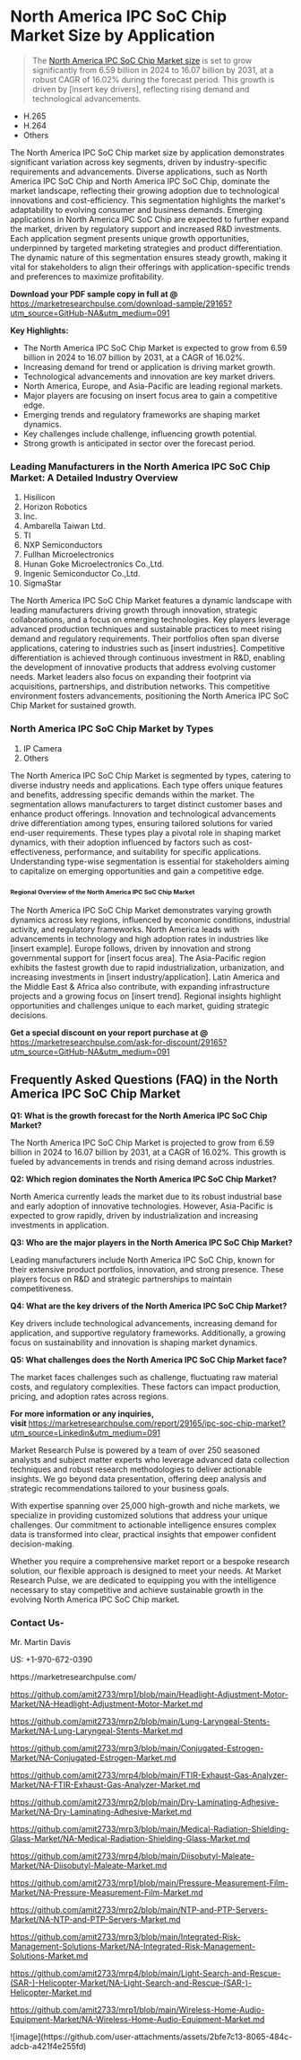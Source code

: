 <h1>North America IPC SoC Chip Market&nbsp;Size by Application</h1><blockquote><p>The <a href="https://marketresearchpulse.com/download-sample/29165?utm_source=GitHub-NA&amp;utm_medium=091">North America IPC SoC Chip Market size</a> is set to grow significantly from 6.59 billion in 2024 to 16.07 billion by 2031, at a robust CAGR of 16.02% during the forecast period. This growth is driven by [insert key drivers], reflecting rising demand and technological advancements.</p></blockquote><ul><li>H.265<li> H.264<li> Others</li></ul><p>The North America IPC SoC Chip market size by application demonstrates significant variation across key segments, driven by industry-specific requirements and advancements. Diverse applications, such as North America IPC SoC Chip and North America IPC SoC Chip, dominate the market landscape, reflecting their growing adoption due to technological innovations and cost-efficiency. This segmentation highlights the market's adaptability to evolving consumer and business demands. Emerging applications in North America IPC SoC Chip are expected to further expand the market, driven by regulatory support and increased R&D investments. Each application segment presents unique growth opportunities, underpinned by targeted marketing strategies and product differentiation. The dynamic nature of this segmentation ensures steady growth, making it vital for stakeholders to align their offerings with application-specific trends and preferences to maximize profitability.</p><p><strong>Download your PDF sample copy in full at @ </strong><a href="https://marketresearchpulse.com/download-sample/29165?utm_source=GitHub-NA&amp;utm_medium=091">https://marketresearchpulse.com/download-sample/29165?utm_source=GitHub-NA&amp;utm_medium=091</a></p><p><strong>Key Highlights: </strong></p><ul><li>The North America IPC SoC Chip Market is expected to grow from 6.59 billion in 2024 to 16.07 billion by 2031, at a CAGR of 16.02%.</li><li>Increasing demand for trend or application is driving market growth.</li><li>Technological advancements and innovation are key market drivers.</li><li>North America, Europe, and Asia-Pacific are leading regional markets.</li><li>Major players are focusing on insert focus area to gain a competitive edge.</li><li>Emerging trends and regulatory frameworks are shaping market dynamics.</li><li>Key challenges include challenge, influencing growth potential.</li><li>Strong growth is anticipated in sector over the forecast period.</li></ul><h3>Leading Manufacturers in the North America IPC SoC Chip Market: A Detailed Industry Overview</h3><ol><li>Hisilicon</li><li>Horizon Robotics</li><li>Inc.</li><li>Ambarella Taiwan Ltd.</li><li>TI</li><li>NXP Semiconductors</li><li>Fullhan Microelectronics</li><li>Hunan Goke Microelectronics Co.,Ltd.</li><li>Ingenic Semiconductor Co.,Ltd.</li><li>SigmaStar</li></ol><div class="flex max-w-full flex-col flex-grow"><div class="min-h-8 text-message flex w-full flex-col items-end gap-2 whitespace-normal break-words [.text-message+&amp;]:mt-5" dir="auto" data-message-author-role="assistant" data-message-id="fd8432e4-4910-450d-b182-61b7bfb0a01f" data-message-model-slug="gpt-4o"><div class="flex w-full flex-col gap-1 empty:hidden first:pt-[3px]"><div class="markdown prose w-full break-words dark:prose-invert light"><p>The North America IPC SoC Chip Market features a dynamic landscape with leading manufacturers driving growth through innovation, strategic collaborations, and a focus on emerging technologies. Key players leverage advanced production techniques and sustainable practices to meet rising demand and regulatory requirements. Their portfolios often span diverse applications, catering to industries such as [insert industries]. Competitive differentiation is achieved through continuous investment in R&amp;D, enabling the development of innovative products that address evolving customer needs. Market leaders also focus on expanding their footprint via acquisitions, partnerships, and distribution networks. This competitive environment fosters advancements, positioning the North America IPC SoC Chip Market for sustained growth.</p></div></div></div></div><h3>North America IPC SoC Chip Market by Types</h3><ol><li>IP Camera<li> Others</li></ol><div class="flex max-w-full flex-col flex-grow"><div class="min-h-8 text-message flex w-full flex-col items-end gap-2 whitespace-normal break-words [.text-message+&amp;]:mt-5" dir="auto" data-message-author-role="assistant" data-message-id="084470be-0bb7-4664-bddf-5156b4f41249" data-message-model-slug="gpt-4o-mini"><div class="flex w-full flex-col gap-1 empty:hidden first:pt-[3px]"><div class="markdown prose w-full break-words dark:prose-invert light"><p>The North America IPC SoC Chip Market is segmented by types, catering to diverse industry needs and applications. Each type offers unique features and benefits, addressing specific demands within the market. The segmentation allows manufacturers to target distinct customer bases and enhance product offerings. Innovation and technological advancements drive differentiation among types, ensuring tailored solutions for varied end-user requirements. These types play a pivotal role in shaping market dynamics, with their adoption influenced by factors such as cost-effectiveness, performance, and suitability for specific applications. Understanding type-wise segmentation is essential for stakeholders aiming to capitalize on emerging opportunities and gain a competitive edge.</p></div></div></div></div><h3><span style="font-size: 11px;">Regional Overview of the North America IPC SoC Chip Market</span></h3><div class="flex max-w-full flex-col flex-grow"><div class="min-h-8 text-message flex w-full flex-col items-end gap-2 whitespace-normal break-words [.text-message+&amp;]:mt-5" dir="auto" data-message-author-role="assistant" data-message-id="e9038762-ce64-4e30-91c9-9bd413514231" data-message-model-slug="gpt-4o-mini"><div class="flex w-full flex-col gap-1 empty:hidden first:pt-[3px]"><div class="markdown prose w-full break-words dark:prose-invert light"><p>The North America IPC SoC Chip Market demonstrates varying growth dynamics across key regions, influenced by economic conditions, industrial activity, and regulatory frameworks. North America leads with advancements in technology and high adoption rates in industries like [insert example]. Europe follows, driven by innovation and strong governmental support for [insert focus area]. The Asia-Pacific region exhibits the fastest growth due to rapid industrialization, urbanization, and increasing investments in [insert industry/application]. Latin America and the Middle East &amp; Africa also contribute, with expanding infrastructure projects and a growing focus on [insert trend]. Regional insights highlight opportunities and challenges unique to each market, guiding strategic decisions.</p></div></div></div></div><p><strong>Get a special discount on your report purchase at @ </strong><a href="https://marketresearchpulse.com/ask-for-discount/29165?utm_source=GitHub-NA&amp;utm_medium=091">https://marketresearchpulse.com/ask-for-discount/29165?utm_source=GitHub-NA&amp;utm_medium=091</a></p><h2>Frequently Asked Questions (FAQ) in the North America IPC SoC Chip Market</h2><p><strong>Q1: What is the growth forecast for the North America IPC SoC Chip Market?</strong></p><p>The North America IPC SoC Chip Market is projected to grow from 6.59 billion in 2024 to 16.07 billion by 2031, at a CAGR of 16.02%. This growth is fueled by advancements in trends and rising demand across industries.</p><p><strong>Q2: Which region dominates the North America IPC SoC Chip Market?</strong></p><p>North America currently leads the market due to its robust industrial base and early adoption of innovative technologies. However, Asia-Pacific is expected to grow rapidly, driven by industrialization and increasing investments in application.</p><p><strong>Q3: Who are the major players in the North America IPC SoC Chip Market?</strong></p><p>Leading manufacturers include North America IPC SoC Chip, known for their extensive product portfolios, innovation, and strong presence. These players focus on R&amp;D and strategic partnerships to maintain competitiveness.</p><p><strong>Q4: What are the key drivers of the North America IPC SoC Chip Market?</strong></p><p>Key drivers include technological advancements, increasing demand for application, and supportive regulatory frameworks. Additionally, a growing focus on sustainability and innovation is shaping market dynamics.</p><p><strong>Q5: What challenges does the North America IPC SoC Chip Market face?</strong></p><p>The market faces challenges such as challenge, fluctuating raw material costs, and regulatory complexities. These factors can impact production, pricing, and adoption rates across regions.</p><p><strong>For more information or any inquiries, visit&nbsp;</strong><a href="https://marketresearchpulse.com/report/29165/ipc-soc-chip-market?utm_source=Linkedin&utm_medium=091">https://marketresearchpulse.com/report/29165/ipc-soc-chip-market?utm_source=Linkedin&utm_medium=091</a></p><p>Market Research Pulse is powered by a team of over 250 seasoned analysts and subject matter experts who leverage advanced data collection techniques and robust research methodologies to deliver actionable insights. We go beyond data presentation, offering deep analysis and strategic recommendations tailored to your business goals.</p><p>With expertise spanning over 25,000 high-growth and niche markets, we specialize in providing customized solutions that address your unique challenges. Our commitment to actionable intelligence ensures complex data is transformed into clear, practical insights that empower confident decision-making.</p><p>Whether you require a comprehensive market report or a bespoke research solution, our flexible approach is designed to meet your needs. At Market Research Pulse, we are dedicated to equipping you with the intelligence necessary to stay competitive and achieve sustainable growth in the evolving North America IPC SoC Chip market.</p><h3><strong>Contact Us-</strong></h3><p>Mr. Martin Davis</p><p>US: +1-970-672-0390</p><p>https://marketresearchpulse.com/</p><p><a href="https://github.com/amit2733/mrp1/blob/main/Headlight-Adjustment-Motor-Market/NA-Headlight-Adjustment-Motor-Market.md">https://github.com/amit2733/mrp1/blob/main/Headlight-Adjustment-Motor-Market/NA-Headlight-Adjustment-Motor-Market.md</a></p><p><a href="https://github.com/amit2733/mrp2/blob/main/Lung-Laryngeal-Stents-Market/NA-Lung-Laryngeal-Stents-Market.md">https://github.com/amit2733/mrp2/blob/main/Lung-Laryngeal-Stents-Market/NA-Lung-Laryngeal-Stents-Market.md</a></p><p><a href="https://github.com/amit2733/mrp3/blob/main/Conjugated-Estrogen-Market/NA-Conjugated-Estrogen-Market.md">https://github.com/amit2733/mrp3/blob/main/Conjugated-Estrogen-Market/NA-Conjugated-Estrogen-Market.md</a></p><p><a href="https://github.com/amit2733/mrp4/blob/main/FTIR-Exhaust-Gas-Analyzer-Market/NA-FTIR-Exhaust-Gas-Analyzer-Market.md">https://github.com/amit2733/mrp4/blob/main/FTIR-Exhaust-Gas-Analyzer-Market/NA-FTIR-Exhaust-Gas-Analyzer-Market.md</a></p><p><a href="https://github.com/amit2733/mrp2/blob/main/Dry-Laminating-Adhesive-Market/NA-Dry-Laminating-Adhesive-Market.md">https://github.com/amit2733/mrp2/blob/main/Dry-Laminating-Adhesive-Market/NA-Dry-Laminating-Adhesive-Market.md</a></p><p><a href="https://github.com/amit2733/mrp3/blob/main/Medical-Radiation-Shielding-Glass-Market/NA-Medical-Radiation-Shielding-Glass-Market.md">https://github.com/amit2733/mrp3/blob/main/Medical-Radiation-Shielding-Glass-Market/NA-Medical-Radiation-Shielding-Glass-Market.md</a></p><p><a href="https://github.com/amit2733/mrp4/blob/main/Diisobutyl-Maleate-Market/NA-Diisobutyl-Maleate-Market.md">https://github.com/amit2733/mrp4/blob/main/Diisobutyl-Maleate-Market/NA-Diisobutyl-Maleate-Market.md</a></p><p><a href="https://github.com/amit2733/mrp1/blob/main/Pressure-Measurement-Film-Market/NA-Pressure-Measurement-Film-Market.md">https://github.com/amit2733/mrp1/blob/main/Pressure-Measurement-Film-Market/NA-Pressure-Measurement-Film-Market.md</a></p><p><a href="https://github.com/amit2733/mrp2/blob/main/NTP-and-PTP-Servers-Market/NA-NTP-and-PTP-Servers-Market.md">https://github.com/amit2733/mrp2/blob/main/NTP-and-PTP-Servers-Market/NA-NTP-and-PTP-Servers-Market.md</a></p><p><a href="https://github.com/amit2733/mrp3/blob/main/Integrated-Risk-Management-Solutions-Market/NA-Integrated-Risk-Management-Solutions-Market.md">https://github.com/amit2733/mrp3/blob/main/Integrated-Risk-Management-Solutions-Market/NA-Integrated-Risk-Management-Solutions-Market.md</a></p><p><a href="https://github.com/amit2733/mrp4/blob/main/Light-Search-and-Rescue-(SAR-)-Helicopter-Market/NA-Light-Search-and-Rescue-(SAR-)-Helicopter-Market.md">https://github.com/amit2733/mrp4/blob/main/Light-Search-and-Rescue-(SAR-)-Helicopter-Market/NA-Light-Search-and-Rescue-(SAR-)-Helicopter-Market.md</a></p><p><a href="https://github.com/amit2733/mrp1/blob/main/Wireless-Home-Audio-Equipment-Market/NA-Wireless-Home-Audio-Equipment-Market.md">https://github.com/amit2733/mrp1/blob/main/Wireless-Home-Audio-Equipment-Market/NA-Wireless-Home-Audio-Equipment-Market.md</a></p>
![image](https://github.com/user-attachments/assets/2bfe7c13-8065-484c-adcb-a421f4e255fd)
